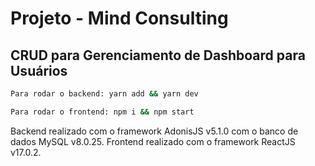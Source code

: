 # Projeto - Mind Consulting

## CRUD para Gerenciamento de Dashboard para Usuários

```bash
Para rodar o backend: yarn add && yarn dev

Para rodar o frontend: npm i && npm start
```

Backend realizado com o framework AdonisJS v5.1.0 com o banco de dados MySQL v8.0.25. Frontend realizado com o framework ReactJS v17.0.2.
